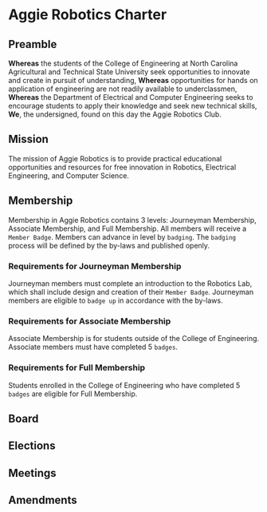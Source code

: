 # Aggie Robotics Charter

## Preamble

**Whereas** the students of the College of Engineering at North Carolina Agricultural and Technical State University seek opportunities to innovate and create in pursuit of understanding,
**Whereas** opportunities for hands on application of engineering are not readily available to underclassmen,
**Whereas** the Department of Electrical and Computer Engineering seeks to encourage students to apply their knowledge and seek new technical skills,
**We**, the undersigned, found on this day the Aggie Robotics Club.

## Mission

The mission of Aggie Robotics is to provide practical educational opportunities and resources for free innovation in Robotics, Electrical Engineering, and Computer Science.

## Membership

Membership in Aggie Robotics contains 3 levels: Journeyman Membership, Associate Membership, and Full Membership. All members will receive a `Member Badge`. Members can advance in level by `badging`. The `badging` process will be defined by the by-laws and published openly.

### Requirements for Journeyman Membership
Journeyman members must complete an introduction to the Robotics Lab, which shall include design and creation of their `Member Badge`. Journeyman members are eligible to `badge up` in accordance with the by-laws.

### Requirements for Associate Membership
Associate Membership is for students outside of the College of Engineering. Associate members must have completed 5 `badges`.

### Requirements for Full Membership
Students enrolled in the College of Engineering who have completed 5 `badges` are eligible for Full Membership.

## Board

## Elections

## Meetings

## Amendments
